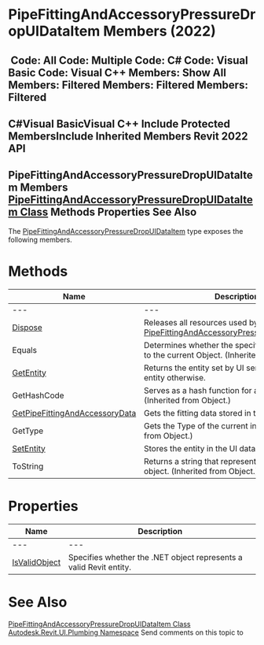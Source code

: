 # PipeFittingAndAccessoryPressureDropUIDataItem Members (2022)

﻿
 Code: All Code: Multiple Code: C# Code: Visual Basic Code: Visual C++  Members: Show All Members: Filtered Members: Filtered Members: Filtered   
---  
C#Visual BasicVisual C++
Include Protected MembersInclude Inherited Members
Revit 2022 API  
---  
PipeFittingAndAccessoryPressureDropUIDataItem Members  
[PipeFittingAndAccessoryPressureDropUIDataItem Class](c1471c51-00e6-067b-164a-d00f4d66f97e.md "PipeFittingAndAccessoryPressureDropUIDataItem Class") Methods Properties See Also  
---  
The [PipeFittingAndAccessoryPressureDropUIDataItem](c1471c51-00e6-067b-164a-d00f4d66f97e.md "PipeFittingAndAccessoryPressureDropUIDataItem Class") type exposes the following members.
# Methods
| Name | Description |
| --- | --- |
| --- | --- | --- |
| [Dispose](4496372d-3c06-0392-eb61-ef85f999c5ae.md "Dispose Method") | Releases all resources used by the [PipeFittingAndAccessoryPressureDropUIDataItem](c1471c51-00e6-067b-164a-d00f4d66f97e.md "PipeFittingAndAccessoryPressureDropUIDataItem Class") |
| Equals | Determines whether the specified Object is equal to the current Object. (Inherited from Object.) |
| [GetEntity](2f04d05b-420e-04d3-60b9-85bb3a031346.md "GetEntity Method") | Returns the entity set by UI server. or an invalid entity otherwise. |
| GetHashCode | Serves as a hash function for a particular type.  (Inherited from Object.) |
| [GetPipeFittingAndAccessoryData](d041a923-d03e-261c-1cb8-ded10b40284d.md "GetPipeFittingAndAccessoryData Method") | Gets the fitting data stored in the UI data item. |
| GetType | Gets the Type of the current instance. (Inherited from Object.) |
| [SetEntity](265367e2-84e2-bb33-3dce-7ffa6d6b3bcf.md "SetEntity Method") | Stores the entity in the UI data item. |
| ToString | Returns a string that represents the current object. (Inherited from Object.) |

# Properties
| Name | Description |
| --- | --- |
| --- | --- | --- |
| [IsValidObject](4486eb34-a102-5010-903b-0a85b3c8ec56.md "IsValidObject Property") | Specifies whether the .NET object represents a valid Revit entity. |

# See Also
[PipeFittingAndAccessoryPressureDropUIDataItem Class](c1471c51-00e6-067b-164a-d00f4d66f97e.md "PipeFittingAndAccessoryPressureDropUIDataItem Class")
[Autodesk.Revit.UI.Plumbing Namespace](a4cc3644-f568-6568-9c2f-dcdb6eafdf6b.md "Autodesk.Revit.UI.Plumbing Namespace")
Send comments on this topic to 